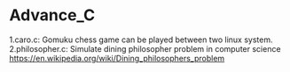 # Advance_C

1.caro.c: Gomuku chess game can be played between two linux system.
2.philosopher.c: Simulate dining philosopher problem in computer science https://en.wikipedia.org/wiki/Dining_philosophers_problem

